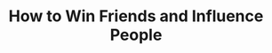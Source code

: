 ---
title: "How to Win Friends and Influence People"
slug: "how-to-win-friends-and-influence-people"
subtitle: ""
publisher: "Simon & Schuster"
published: "1936"
asin: "1439167346"
authors: 
  - dale-carnegie
started: "2015-10-28"
start_year: "2015"
finished: "2015-11-23"
---